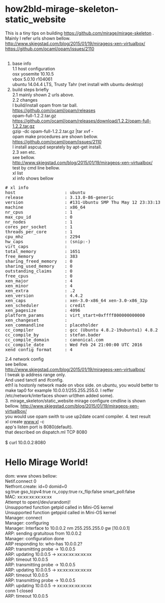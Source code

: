 # how2bld-mirage-skeleton-static_website
This is a tiny tips on building https://github.com/mirage/mirage-skeleton .<BR>
Mainly I refer urls shown bellow.<BR>
http://www.skjegstad.com/blog/2015/01/19/mirageos-xen-virtualbox/ <BR>
https://github.com/ocaml/opam/issues/2110 <BR>
<BR>
1. base info<BR>
1.1 host configuration<BR>
osx yosemite 10.10.5<BR>
vbox 5.0.10 r104061<BR>
ubuntu 14.04.4 LTS, Trusty Tahr (net install with ubuntu desktop)<BR>
2. build steps briefly<BR>
2.1 mainly shown 2 urls above.<BR>
2.2 changes<BR>
I build/install opam from tar ball.<BR>
https://github.com/ocaml/opam/releases<BR>
opam-full-1.2.2.tar.gz<BR>
https://github.com/ocaml/opam/releases/download/1.2.2/opam-full-1.2.2.tar.gz<BR>
gzip -dc opam-full-1.2.2.tar.gz |tar xvf -<BR>
opam make procedures are shown bellow.<BR>
https://github.com/ocaml/opam/issues/2110 <BR>
I install aspcupd seprately by apt-get install.<BR>
2.3 xen etc.<BR>
see bellow.<BR>
http://www.skjegstad.com/blog/2015/01/19/mirageos-xen-virtualbox/ <BR>
test by cmd line bellow.<BR>
xl list<BR>
xl info shows bellow<BR>
<pre>
# xl info
host                   : ubuntu
release                : 3.13.0-86-generic
version                : #131-Ubuntu SMP Thu May 12 23:33:13 UTC 2016
machine                : x86_64
nr_cpus                : 1
max_cpu_id             : 0
nr_nodes               : 1
cores_per_socket       : 1
threads_per_core       : 1
cpu_mhz                : 2294
hw_caps                : (snip:-)
virt_caps              :
total_memory           : 1651
free_memory            : 383
sharing_freed_memory   : 0
sharing_used_memory    : 0
outstanding_claims     : 0
free_cpus              : 0
xen_major              : 4
xen_minor              : 4
xen_extra              : .2
xen_version            : 4.4.2
xen_caps               : xen-3.0-x86_64 xen-3.0-x86_32p 
xen_scheduler          : credit
xen_pagesize           : 4096
platform_params        : virt_start=0xffff800000000000
xen_changeset          : 
xen_commandline        : placeholder
cc_compiler            : gcc (Ubuntu 4.8.2-19ubuntu1) 4.8.2
cc_compile_by          : stefan.bader
cc_compile_domain      : canonical.com
cc_compile_date        : Wed Feb 24 21:00:00 UTC 2016
xend_config_format     : 4
</pre>
2.4 network config<BR>
see bellow.<BR>
http://www.skjegstad.com/blog/2015/01/19/mirageos-xen-virtualbox/ <BR>
I tweak ip address range only.<BR>
And used tanctl and ifconfig.<BR>
eth1 is hostonly network made on vbox side.
on ubuntu, you would better to make tap0 for example 10.0.0.1/255.255.255.0.
I reffer /etc/network/interfaces shown url(then added some).
<BR>
3. mirage_skeleton/static_website
mirage configure cmdline is shown bellow.
http://www.skjegstad.com/blog/2015/01/19/mirageos-xen-virtualbox/ <BR>
you would use opam swith to use up2date ocaml compiler.
4. test result<BR>
xl create www.xl -c<BR>
app's listen port is 8080(default).<BR>
that described on dispatch.ml TCP 8080<BR>
<BR>
    $ curl 10.0.0.2:8080<BR>
    <html>
    <body>
    <h1>Hello Mirage World!</h1>
    </body>
    </html>
dom: www shows bellow:<BR>
Netif.connect 0<BR>
Netfront.create: id=0 domid=0<BR>
 sg:true gso_tcpv4:true rx_copy:true rx_flip:false smart_poll:false<BR>
MAC: xx:xx:xx:xx:xx:xx<BR>
Attempt to open(/dev/urandom)!<BR>
Unsupported function getpid called in Mini-OS kernel<BR>
Unsupported function getppid called in Mini-OS kernel<BR>
Manager: connect<BR>
Manager: configuring<BR>
Manager: Interface to 10.0.0.2 nm 255.255.255.0 gw [10.0.0.1]<BR>
ARP: sending gratuitous from 10.0.0.2<BR>
Manager: configuration done<BR>
ARP responding to: who-has 10.0.0.2?<BR>
ARP: transmitting probe -> 10.0.0.5<BR>
ARP: updating 10.0.0.5 -> xx:xx:xx:xx:xx:xx<BR>
ARP: timeout 10.0.0.5<BR>
ARP: transmitting probe -> 10.0.0.5<BR>
ARP: updating 10.0.0.5 -> xx:xx:xx:xx:xx:xx<BR>
ARP: timeout 10.0.0.5<BR>
ARP: transmitting probe -> 10.0.0.5<BR>
ARP: updating 10.0.0.5 -> xx:xx:xx:xx:xx:xx<BR>
conn 1 closed<BR>
ARP: timeout 10.0.0.5<BR>
